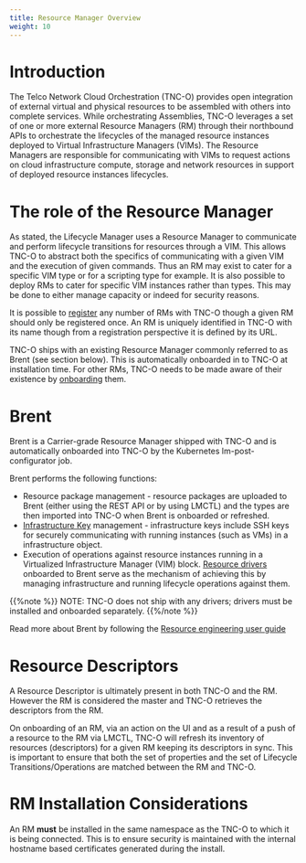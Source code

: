 ```yaml
---
title: Resource Manager Overview
weight: 10
---
```


# Introduction

The Telco Network Cloud Orchestration (TNC-O) provides open integration of external virtual and physical resources to be assembled with others into complete services. While orchestrating Assemblies, TNC-O leverages a set of one or more external Resource Managers (RM) through their northbound APIs to orchestrate the lifecycles of the managed resource instances deployed to Virtual Infrastructure Managers (VIMs). The Resource Managers are responsible for communicating with VIMs to request actions on cloud infrastructure compute, storage and network resources in support of deployed resource instances lifecycles.

# The role of the Resource Manager

As stated, the Lifecycle Manager uses a Resource Manager to communicate and perform lifecycle transitions for resources through a VIM. This allows TNC-O to abstract both the specifics of communicating with a given VIM and the execution of given commands. Thus an RM may exist to cater for a specific VIM type or for a scripting type for example. It is also possible to deploy RMs to cater for specific VIM instances rather than types. This may be done to either manage capacity or indeed for security reasons. 

It is possible to [register](/reference/resource-manager/attach-to-lm) any number of RMs with TNC-O though a given RM should only be registered once. An RM is uniquely identified in TNC-O with its name though from a registration perspective it is defined by its URL.

TNC-O ships with an existing Resource Manager commonly referred to as Brent (see section below). This is automatically onboarded in to TNC-O at installation time. For other RMs, TNC-O needs to be made aware of their existence by [onboarding](/reference/resource-manager/attach-to-lm) them.

# Brent

Brent is a Carrier-grade Resource Manager shipped with TNC-O and is automatically onboarded into TNC-O by the Kubernetes lm-post-configurator job.

Brent performs the following functions:

- Resource package management - resource packages are uploaded to Brent (either using the REST API or by using LMCTL) and the types are then imported into TNC-O when Brent is onboarded or refreshed.
- [Infrastructure Key](/user-guides/operations/infrastructure-key-management) management - infrastructure keys include SSH keys for securely communicating with running instances (such as VMs) in a infrastructure object.
- Execution of operations against resource instances running in a Virtualized Infrastructure Manager (VIM) block. [Resource drivers](/user-guides/resource-engineering/drivers/overview) onboarded to Brent serve as the mechanism of achieving this by managing infrastructure and running lifecycle operations against them.

{{%note %}}
NOTE: TNC-O does not ship with any drivers; drivers must be installed and onboarded separately.
{{%/note %}}

Read more about Brent by following the [Resource engineering user guide](/user-guides/resource-engineering/overview)

# Resource Descriptors

A Resource Descriptor is ultimately present in both TNC-O and the RM. However the RM is considered the master and TNC-O retrieves the descriptors from the RM. 

On onboarding of an RM, via an action on the UI and as a result of a push of a resource to the RM via LMCTL, TNC-O will refresh its inventory of resources (descriptors) for a given RM keeping its descriptors in sync. This is important to ensure that both the set of properties and the set of Lifecycle Transitions/Operations are matched between the RM and TNC-O.

# RM Installation Considerations

An RM **must** be installed in the same namespace as the TNC-O to which it is being connected. This is to ensure security is maintained with the internal hostname based certificates generated during the install.
